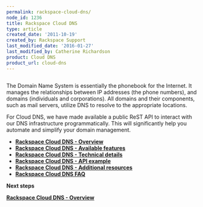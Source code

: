 ```yaml
---
permalink: rackspace-cloud-dns/
node_id: 1236
title: Rackspace Cloud DNS
type: article
created_date: '2011-10-19'
created_by: Rackspace Support
last_modified_date: '2016-01-27'
last_modified_by: Catherine Richardson
product: Cloud DNS
product_url: cloud-dns
---
```


<img src="http://c783359.r59.cf2.rackcdn.com/DNS_logo.jpg" alt="" />

The Domain Name System is essentially the phonebook for the Internet. It
manages the relationships between IP addresses (the phone numbers), and
domains (individuals and corporations). All domains and their
components, such as mail servers, utilize DNS to resolve to the
appropriate locations.

For Cloud DNS, we have made available a public ReST API to interact with
our DNS infrastructure programmatically. This will significantly help you
automate and simplify your domain management.

-   **[Rackspace Cloud DNS -
    Overview](/how-to/rackspace-cloud-dns-overview)**
-   **[Rackspace Cloud DNS - Available
    features](/how-to/rackspace-cloud-dns-available-features)**
-   **[Rackspace Cloud DNS - Technical
    details](/how-to/rackspace-cloud-dns-technical-details)**
-   **[Rackspace Cloud DNS - API
    example](/how-to/rackspace-cloud-dns-api-example)**
-   **[Rackspace Cloud DNS - Additional
    resources](/how-to/rackspace-cloud-dns-additional-resources)**
-   **[Rackspace Cloud DNS FAQ](/how-to/cloud-dns-faq)**



**Next steps**

**[Rackspace Cloud DNS -
Overview](/how-to/rackspace-cloud-dns-overview)**
